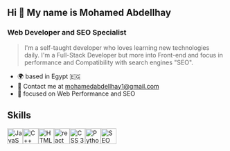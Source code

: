 
## Hi 👋 My name is **Mohamed Abdellhay**
### Web Developer and SEO Specialist

>I'm a self-taught developer who loves learning new technologies daily. I'm a Full-Stack Developer but more into Front-end and focus in performance and Compatibility with search engines "SEO".

+ 🌍  based in Egypt :egypt:
+ 📧 Contact me at [mohamedabdellhay1@gmail.com](mailto:mohamedabdellhay1@gmail.com)
+ 🧠 focused on Web Performance and SEO

## Skills
<div style="display: flex;">
  <a href="https://developer.mozilla.org/en-US/docs/Web/JavaScript"><img src="https://raw.githubusercontent.com/danielcranney/readme-generator/main/public/icons/skills/javascript-colored.svg" width="36" alt="JavaScript"></a>
  <img src="https://stritymo.sirv.com/github/ISO_C%2B%2B_Logo.svg" width="36" alt="C++">
  <img src="https://raw.githubusercontent.com/danielcranney/readme-generator/main/public/icons/skills/html5-colored.svg" width="36" alt="HTML 5">
  <img src="https://raw.githubusercontent.com/danielcranney/readme-generator/main/public/icons/skills/react-colored.svg" width="36" alt="react">
  <img src="https://raw.githubusercontent.com/danielcranney/readme-generator/main/public/icons/skills/css3-colored.svg" width="36" alt="CSS 3">
  <img src="https://raw.githubusercontent.com/danielcranney/readme-generator/main/public/icons/skills/python-colored.svg" width="36" alt="Python">
  <img src="https://stritymo.sirv.com/github/SEO%20three.png" width="36" alt="SEO">
</div>

<!--
**mohamedabdellhay/mohamedabdellhay** is a ✨ _special_ ✨ repository because its `README.md` (this file) appears on your GitHub profile.

Here are some ideas to get you started:

- 🔭 I’m currently working on ...
- 🌱 I’m currently learning ...
- 👯 I’m looking to collaborate on ...
- 🤔 I’m looking for help with ...
- 💬 Ask me about ...
- 📫 How to reach me: ...
- 😄 Pronouns: ...
- ⚡ Fun fact: ...
-->
